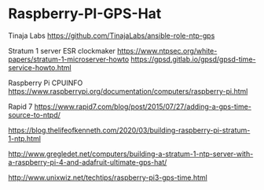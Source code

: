 # Raspberry-PI-GPS-Hat

Tinaja Labs
	https://github.com/TinajaLabs/ansible-role-ntp-gps
	
Stratum 1 server ESR clockmaker 
	https://www.ntpsec.org/white-papers/stratum-1-microserver-howto
	https://gpsd.gitlab.io/gpsd/gpsd-time-service-howto.html

Raspberry Pi CPUINFO
	https://www.raspberrypi.org/documentation/computers/raspberry-pi.html
	
Rapid 7
	https://www.rapid7.com/blog/post/2015/07/27/adding-a-gps-time-source-to-ntpd/
	
	
https://blog.thelifeofkenneth.com/2020/03/building-raspberry-pi-stratum-1-ntp.html

http://www.gregledet.net/computers/building-a-stratum-1-ntp-server-with-a-raspberry-pi-4-and-adafruit-ultimate-gps-hat/

http://www.unixwiz.net/techtips/raspberry-pi3-gps-time.html